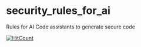 # security_rules_for_ai
Rules for AI Code assistants to generate secure code

[![HitCount](https://hits.dwyl.com/AppAxon/security_rules_for_ai.svg?style=flat-square&show=unique)](http://hits.dwyl.com/AppAxon/security_rules_for_ai)

